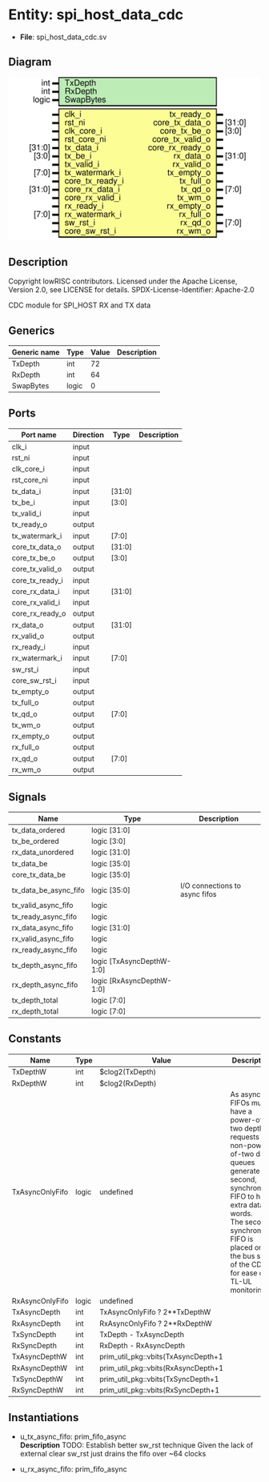 # Entity: spi_host_data_cdc

- **File**: spi_host_data_cdc.sv
## Diagram

![Diagram](spi_host_data_cdc.svg "Diagram")
## Description

 Copyright lowRISC contributors.
 Licensed under the Apache License, Version 2.0, see LICENSE for details.
 SPDX-License-Identifier: Apache-2.0

 CDC module for SPI_HOST RX and TX data


## Generics

| Generic name | Type  | Value | Description |
| ------------ | ----- | ----- | ----------- |
| TxDepth      | int   | 72    |             |
| RxDepth      | int   | 64    |             |
| SwapBytes    | logic | 0     |             |
## Ports

| Port name       | Direction | Type   | Description |
| --------------- | --------- | ------ | ----------- |
| clk_i           | input     |        |             |
| rst_ni          | input     |        |             |
| clk_core_i      | input     |        |             |
| rst_core_ni     | input     |        |             |
| tx_data_i       | input     | [31:0] |             |
| tx_be_i         | input     | [3:0]  |             |
| tx_valid_i      | input     |        |             |
| tx_ready_o      | output    |        |             |
| tx_watermark_i  | input     | [7:0]  |             |
| core_tx_data_o  | output    | [31:0] |             |
| core_tx_be_o    | output    | [3:0]  |             |
| core_tx_valid_o | output    |        |             |
| core_tx_ready_i | input     |        |             |
| core_rx_data_i  | input     | [31:0] |             |
| core_rx_valid_i | input     |        |             |
| core_rx_ready_o | output    |        |             |
| rx_data_o       | output    | [31:0] |             |
| rx_valid_o      | output    |        |             |
| rx_ready_i      | input     |        |             |
| rx_watermark_i  | input     | [7:0]  |             |
| sw_rst_i        | input     |        |             |
| core_sw_rst_i   | input     |        |             |
| tx_empty_o      | output    |        |             |
| tx_full_o       | output    |        |             |
| tx_qd_o         | output    | [7:0]  |             |
| tx_wm_o         | output    |        |             |
| rx_empty_o      | output    |        |             |
| rx_full_o       | output    |        |             |
| rx_qd_o         | output    | [7:0]  |             |
| rx_wm_o         | output    |        |             |
## Signals

| Name                  | Type                      | Description                      |
| --------------------- | ------------------------- | -------------------------------- |
| tx_data_ordered       | logic [31:0]              |                                  |
| tx_be_ordered         | logic [3:0]               |                                  |
| rx_data_unordered     | logic [31:0]              |                                  |
| tx_data_be            | logic [35:0]              |                                  |
| core_tx_data_be       | logic [35:0]              |                                  |
| tx_data_be_async_fifo | logic [35:0]              |  I/O connections to async fifos  |
| tx_valid_async_fifo   | logic                     |                                  |
| tx_ready_async_fifo   | logic                     |                                  |
| rx_data_async_fifo    | logic [31:0]              |                                  |
| rx_valid_async_fifo   | logic                     |                                  |
| rx_ready_async_fifo   | logic                     |                                  |
| tx_depth_async_fifo   | logic [TxAsyncDepthW-1:0] |                                  |
| rx_depth_async_fifo   | logic [RxAsyncDepthW-1:0] |                                  |
| tx_depth_total        | logic [7:0]               |                                  |
| rx_depth_total        | logic [7:0]               |                                  |
## Constants

| Name            | Type  | Value                               | Description                                                                                                                                                                                                                                                          |
| --------------- | ----- | ----------------------------------- | -------------------------------------------------------------------------------------------------------------------------------------------------------------------------------------------------------------------------------------------------------------------- |
| TxDepthW        | int   | $clog2(TxDepth)                     |                                                                                                                                                                                                                                                                      |
| RxDepthW        | int   | $clog2(RxDepth)                     |                                                                                                                                                                                                                                                                      |
| TxAsyncOnlyFifo | logic | undefined                           |  As async FIFOs must have a power-of-two depth,  requests for non-power-of-two data queues  generate a second, synchronous FIFO to hold  extra data words.<br>  The second synchronous FIFO is placed on the bus side  of the CDC for ease of TL-UL monitoring.<br>  |
| RxAsyncOnlyFifo | logic | undefined                           |                                                                                                                                                                                                                                                                      |
| TxAsyncDepth    | int   | TxAsyncOnlyFifo ? 2**TxDepthW       |                                                                                                                                                                                                                                                                      |
| RxAsyncDepth    | int   | RxAsyncOnlyFifo ? 2**RxDepthW       |                                                                                                                                                                                                                                                                      |
| TxSyncDepth     | int   | TxDepth - TxAsyncDepth              |                                                                                                                                                                                                                                                                      |
| RxSyncDepth     | int   | RxDepth - RxAsyncDepth              |                                                                                                                                                                                                                                                                      |
| TxAsyncDepthW   | int   | prim_util_pkg::vbits(TxAsyncDepth+1 |                                                                                                                                                                                                                                                                      |
| RxAsyncDepthW   | int   | prim_util_pkg::vbits(RxAsyncDepth+1 |                                                                                                                                                                                                                                                                      |
| TxSyncDepthW    | int   | prim_util_pkg::vbits(TxSyncDepth+1  |                                                                                                                                                                                                                                                                      |
| RxSyncDepthW    | int   | prim_util_pkg::vbits(RxSyncDepth+1  |                                                                                                                                                                                                                                                                      |
## Instantiations

- u_tx_async_fifo: prim_fifo_async
</br>**Description**
 TODO: Establish better sw_rst technique
 Given the lack of external clear sw_rst just drains the fifo over ~64 clocks

- u_rx_async_fifo: prim_fifo_async
